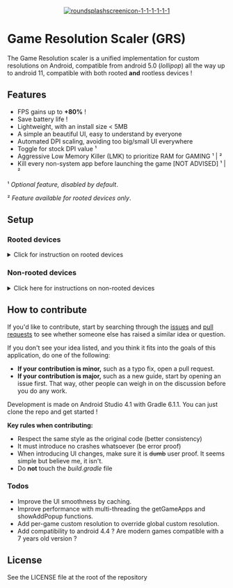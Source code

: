 <p align="center">
<a href="https://imgbb.com/"><img src="https://i.ibb.co/L1pNz83/roundsplashscreenicon-1-1-1-1-1-1.png" alt="roundsplashscreenicon-1-1-1-1-1-1" border="0"></a></p>


# Game Resolution Scaler (GRS)
The Game Resolution scaler is a unified implementation for custom resolutions on Android, compatible from android 5.0 (*lollipop*) all the way up to android 11, compatible with both rooted **and** rootless devices !

## Features
- FPS gains up to **+80%** !
- Save battery life !
- Lightweight, with an install size < 5MB
- A simple an beautiful UI, easy to understand by everyone
- Automated DPI scaling, avoiding too big/small UI everywhere
- Toggle for stock DPI value &sup1;
- Aggressive Low Memory Killer (LMK) to prioritize RAM for GAMING &sup1; | &sup2;
- Kill every non-system app before launching the game [NOT ADVISED] &sup1; | &sup2;

&sup1; *Optional feature, disabled by default*.

&sup2; *Feature available for rooted devices only*.



## Setup
### Rooted devices

<details> <summary>Click for instruction on rooted devices</summary>

- [Download](https://github.com/serpentspirale/Android-Game-Booster/releases) and install the latest stable build.
- Upon launch, when the app ask for root rights, grant them.
- Profit !

</details>


### Non-rooted devices

<details> <summary>Click here for instructions on non-rooted devices</summary>

**You need to have developer options and USB debugging enabled on your device !**

- [Download](https://github.com/serpentspirale/Android-Game-Booster/releases) and install the latest stable build.
- **Before launching the app:**
	- [Download](https://developer.android.com/studio/releases/platform-tools) and extract the platform-tools adapted to your platform
	- Copy [this file](https://raw.githubusercontent.com/serpentspirale/Android-Game-Booster/main/NON-ROOT-PERMISSION-FILE) and save it as a *.bat* (windows) or a *.sh* (Linux, MacOS) **in the extracted folder !**
	- Link your phone to your PC with the USB cable.
	- Execute the saved file. If the phone asks *allow USB debugging ?* , grant permissions to it. 
	- If all went good, the app should have been granted the *WRITE_SECURE_SETTINGS* permission.
- Launch the app and select non-root when prompted to.
- Profit !

</details>


## How to contribute

If you'd like to contribute, start by searching through the [issues](https://github.com/serpentspirale/Android-Game-Booster/issues) and [pull requests](https://github.com/serpentspirale/Android-Game-Booster/pulls) to see whether someone else has raised a similar idea or question.

If you don't see your idea listed, and you think it fits into the goals of this application, do one of the following:
* **If your contribution is minor,** such as a typo fix, open a pull request.
* **If your contribution is major,** such as a new guide, start by opening an issue first. That way, other people can weigh in on the discussion before you do any work.

Development is made on Android Studio 4.1 with Gradle 6.1.1.
You can just clone the repo and get started !

**Key rules when contributing:**
-  Respect the same style as the original code (better consistency)
- It must introduce no crashes whatsoever (be error proof)
- When introducing UI changes, make sure it is ~~dumb~~ user proof. It seems simple but believe me, it isn't.
- Do **not** touch the *build.gradle* file




### Todos

 - Improve the UI smoothness by caching.
 - Improve performance with multi-threading the getGameApps and showAddPopup functions.
 - Add per-game custom resolution to override global custom resolution.
 - Add compatibility to android 4.4 ? Are modern games compatible with a 7 years old version ?


License
----

See the LICENSE file at the root of the repository
